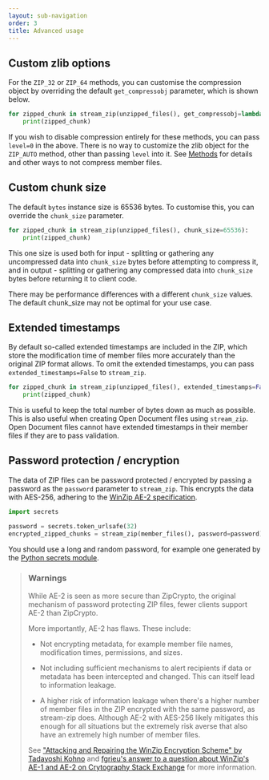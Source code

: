 ```yaml
---
layout: sub-navigation
order: 3
title: Advanced usage
---
```



## Custom zlib options

For the `ZIP_32` or `ZIP_64` methods, you can customise the compression object by overriding the default `get_compressobj` parameter, which is shown below.

```python
for zipped_chunk in stream_zip(unzipped_files(), get_compressobj=lambda: zlib.compressobj(wbits=-zlib.MAX_WBITS, level=9)):
    print(zipped_chunk)
```

If you wish to disable compression entirely for these methods, you can pass `level=0` in the above. There is no way to customize the zlib object for the `ZIP_AUTO` method, other than passing `level` into it. See [Methods](/methods/) for details and other ways to not compress member files.


## Custom chunk size

The default `bytes` instance size is 65536 bytes. To customise this, you can override the `chunk_size` parameter.

```python
for zipped_chunk in stream_zip(unzipped_files(), chunk_size=65536):
    print(zipped_chunk)
```

This one size is used both for input - splitting or gathering any uncompressed data into `chunk_size` bytes before attempting to compress it, and in output - splitting or gathering any compressed data into `chunk_size` bytes before returning it to client code.

There may be performance differences with a different `chunk_size` values. The default chunk_size may not be optimal for your use case.


## Extended timestamps

By default so-called extended timestamps are included in the ZIP, which store the modification time of member files more accurately than the original ZIP format allows. To omit the extended timestamps, you can pass `extended_timestamps=False` to `stream_zip`.

```python
for zipped_chunk in stream_zip(unzipped_files(), extended_timestamps=False):
    print(zipped_chunk)
```

This is useful to keep the total number of bytes down as much as possible. This is also useful when creating Open Document files using `stream_zip`. Open Document files cannot have extended timestamps in their member files if they are to pass validation.


## Password protection / encryption

The data of ZIP files can be password protected / encrypted by passing a password as the `password` parameter to `stream_zip`. This encrypts the data with AES-256, adhering to the [WinZip AE-2 specification](https://www.winzip.com/en/support/aes-encryption/).

```python
import secrets

password = secrets.token_urlsafe(32)
encrypted_zipped_chunks = stream_zip(member_files(), password=password)
```

You should use a long and random password, for example one generated by the [Python secrets module](https://docs.python.org/3/library/secrets.html).

> ### Warnings
>
> While AE-2 is seen as more secure than ZipCrypto, the original mechanism of password protecting ZIP files, fewer clients support AE-2 than ZipCrypto.
>
> More importantly, AE-2 has flaws. These include:
>
> - Not encrypting metadata, for example member file names, modification times, permissions, and sizes.
>
> - Not including sufficient mechanisms to alert recipients if data or metadata has been intercepted and changed. This can itself lead to information leakage.
>
> - A higher risk of information leakage when there's a higher number of member files in the ZIP encrypted with the same password, as stream-zip does. Although AE-2 with AES-256 likely mitigates this enough for all situations but the extremely risk averse that also have an extremely high number of member files.
>
> See ["Attacking and Repairing the WinZip Encryption Scheme" by Tadayoshi Kohno](https://homes.cs.washington.edu/~yoshi/papers/WinZip/winzip.pdf) and [fgrieu's answer to a question about WinZip's AE-1 and AE-2 on Crytography Stack Exchange](https://crypto.stackexchange.com/a/109269/113464) for more information.
